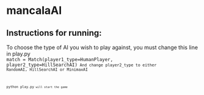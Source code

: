 # mancalaAI

Instructions for running:
-------------------------
To choose the type of AI you wish to play against, you must change this line in play.py  
	    <code>match = Match(player1_type=HumanPlayer, player2_type=HillSearchAI)<code>
	And change player2_type to either RandomAI, HillSearchAI or MinimaxAI

<code>python play.py<code> will start the game